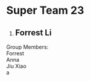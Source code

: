 <h1>Super Team 23</h1>

1. <h2>Forrest Li</h2>

Group Members: <br>
Forrest <br>
Anna <br>
Jiu Xiao <br>a